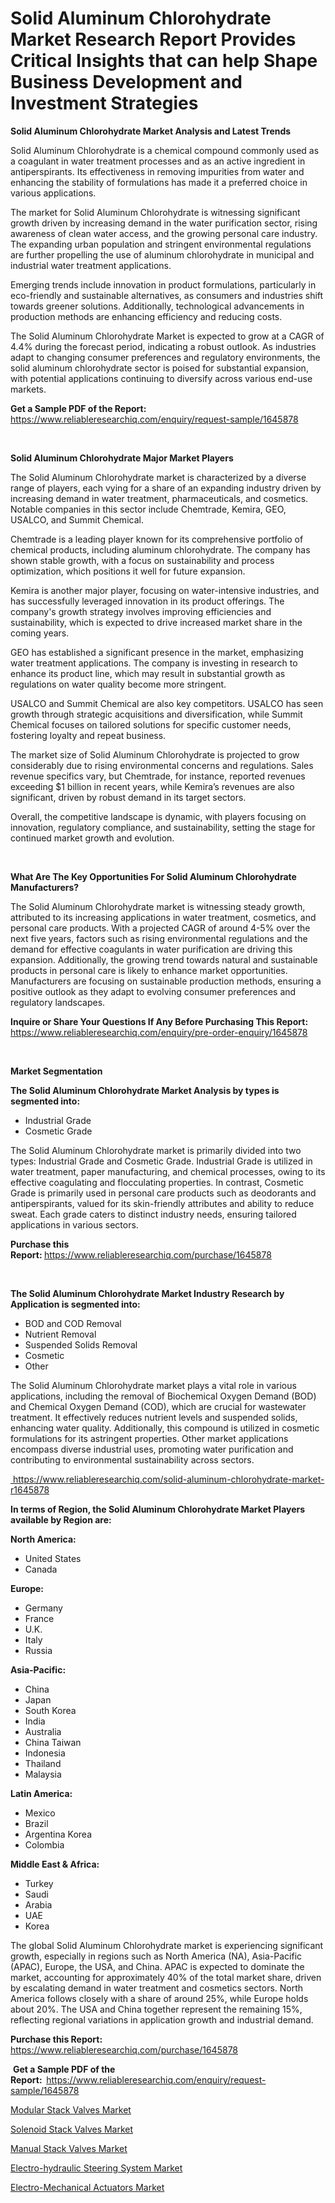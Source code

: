<p><h1>Solid Aluminum Chlorohydrate Market Research Report Provides Critical Insights that can help Shape Business Development and Investment Strategies</h1></p><p><strong>Solid Aluminum Chlorohydrate Market Analysis and Latest Trends</strong></p>
<p><p>Solid Aluminum Chlorohydrate is a chemical compound commonly used as a coagulant in water treatment processes and as an active ingredient in antiperspirants. Its effectiveness in removing impurities from water and enhancing the stability of formulations has made it a preferred choice in various applications. </p><p>The market for Solid Aluminum Chlorohydrate is witnessing significant growth driven by increasing demand in the water purification sector, rising awareness of clean water access, and the growing personal care industry. The expanding urban population and stringent environmental regulations are further propelling the use of aluminum chlorohydrate in municipal and industrial water treatment applications.</p><p>Emerging trends include innovation in product formulations, particularly in eco-friendly and sustainable alternatives, as consumers and industries shift towards greener solutions. Additionally, technological advancements in production methods are enhancing efficiency and reducing costs.</p><p>The Solid Aluminum Chlorohydrate Market is expected to grow at a CAGR of 4.4% during the forecast period, indicating a robust outlook. As industries adapt to changing consumer preferences and regulatory environments, the solid aluminum chlorohydrate sector is poised for substantial expansion, with potential applications continuing to diversify across various end-use markets.</p></p>
<p><strong>Get a Sample PDF of the Report:&nbsp;</strong> <a href="https://www.reliableresearchiq.com/enquiry/request-sample/1645878?utm_campaign=1876&utm_medium=2&utm_source=Github&utm_content=ia&utm_term=29032025&utm_id=solid-aluminum-chlorohydrate">https://www.reliableresearchiq.com/enquiry/request-sample/1645878</a></p>
<p>&nbsp;</p>
<p><strong>Solid Aluminum Chlorohydrate Major Market Players</strong></p>
<p><p>The Solid Aluminum Chlorohydrate market is characterized by a diverse range of players, each vying for a share of an expanding industry driven by increasing demand in water treatment, pharmaceuticals, and cosmetics. Notable companies in this sector include Chemtrade, Kemira, GEO, USALCO, and Summit Chemical.</p><p>Chemtrade is a leading player known for its comprehensive portfolio of chemical products, including aluminum chlorohydrate. The company has shown stable growth, with a focus on sustainability and process optimization, which positions it well for future expansion.</p><p>Kemira is another major player, focusing on water-intensive industries, and has successfully leveraged innovation in its product offerings. The company's growth strategy involves improving efficiencies and sustainability, which is expected to drive increased market share in the coming years.</p><p>GEO has established a significant presence in the market, emphasizing water treatment applications. The company is investing in research to enhance its product line, which may result in substantial growth as regulations on water quality become more stringent.</p><p>USALCO and Summit Chemical are also key competitors. USALCO has seen growth through strategic acquisitions and diversification, while Summit Chemical focuses on tailored solutions for specific customer needs, fostering loyalty and repeat business.</p><p>The market size of Solid Aluminum Chlorohydrate is projected to grow considerably due to rising environmental concerns and regulations. Sales revenue specifics vary, but Chemtrade, for instance, reported revenues exceeding $1 billion in recent years, while Kemira’s revenues are also significant, driven by robust demand in its target sectors.</p><p>Overall, the competitive landscape is dynamic, with players focusing on innovation, regulatory compliance, and sustainability, setting the stage for continued market growth and evolution.</p></p>
<p>&nbsp;</p>
<p><strong>What Are The Key Opportunities For Solid Aluminum Chlorohydrate Manufacturers?</strong></p>
<p><p>The Solid Aluminum Chlorohydrate market is witnessing steady growth, attributed to its increasing applications in water treatment, cosmetics, and personal care products. With a projected CAGR of around 4-5% over the next five years, factors such as rising environmental regulations and the demand for effective coagulants in water purification are driving this expansion. Additionally, the growing trend towards natural and sustainable products in personal care is likely to enhance market opportunities. Manufacturers are focusing on sustainable production methods, ensuring a positive outlook as they adapt to evolving consumer preferences and regulatory landscapes.</p></p>
<p><strong>Inquire or Share Your Questions If Any Before Purchasing This Report:</strong> <a href="https://www.reliableresearchiq.com/enquiry/pre-order-enquiry/1645878?utm_campaign=1876&utm_medium=2&utm_source=Github&utm_content=ia&utm_term=29032025&utm_id=solid-aluminum-chlorohydrate">https://www.reliableresearchiq.com/enquiry/pre-order-enquiry/1645878</a></p>
<p>&nbsp;</p>
<p><strong>Market Segmentation</strong></p>
<p><strong>The Solid Aluminum Chlorohydrate Market Analysis by types is segmented into:</strong></p>
<p><ul><li>Industrial Grade</li><li>Cosmetic Grade</li></ul></p>
<p><p>The Solid Aluminum Chlorohydrate market is primarily divided into two types: Industrial Grade and Cosmetic Grade. Industrial Grade is utilized in water treatment, paper manufacturing, and chemical processes, owing to its effective coagulating and flocculating properties. In contrast, Cosmetic Grade is primarily used in personal care products such as deodorants and antiperspirants, valued for its skin-friendly attributes and ability to reduce sweat. Each grade caters to distinct industry needs, ensuring tailored applications in various sectors.</p></p>
<p><strong>Purchase this Report:&nbsp;</strong><a href="https://www.reliableresearchiq.com/purchase/1645878?utm_campaign=1876&utm_medium=2&utm_source=Github&utm_content=ia&utm_term=29032025&utm_id=solid-aluminum-chlorohydrate">https://www.reliableresearchiq.com/purchase/1645878</a></p>
<p>&nbsp;</p>
<p><strong>The Solid Aluminum Chlorohydrate Market Industry Research by Application is segmented into:</strong></p>
<p><ul><li>BOD and COD Removal</li><li>Nutrient Removal</li><li>Suspended Solids Removal</li><li>Cosmetic</li><li>Other</li></ul></p>
<p><p>The Solid Aluminum Chlorohydrate market plays a vital role in various applications, including the removal of Biochemical Oxygen Demand (BOD) and Chemical Oxygen Demand (COD), which are crucial for wastewater treatment. It effectively reduces nutrient levels and suspended solids, enhancing water quality. Additionally, this compound is utilized in cosmetic formulations for its astringent properties. Other market applications encompass diverse industrial uses, promoting water purification and contributing to environmental sustainability across sectors.</p></p>
<p><a href="https://www.reliableresearchiq.com/solid-aluminum-chlorohydrate-market-r1645878?utm_campaign=1876&utm_medium=2&utm_source=Github&utm_content=ia&utm_term=29032025&utm_id=solid-aluminum-chlorohydrate">&nbsp;https://www.reliableresearchiq.com/solid-aluminum-chlorohydrate-market-r1645878</a></p>
<p><strong>In terms of Region, the Solid Aluminum Chlorohydrate Market Players available by Region are:</strong></p>
<p>
    <p> <strong> North America: </strong>
        <ul>
            <li>United States</li>
            <li>Canada</li>
        </ul>
        </p> 
    <p> <strong> Europe: </strong>
        <ul>
            <li>Germany</li>
            <li>France</li>
            <li>U.K.</li>
            <li>Italy</li>
            <li>Russia</li>
        </ul>
        </p> 
    <p> <strong> Asia-Pacific: </strong>
        <ul>
            <li>China</li>
            <li>Japan</li>
            <li>South Korea</li>
            <li>India</li>
            <li>Australia</li>
            <li>China Taiwan</li>
            <li>Indonesia</li>
            <li>Thailand</li>
            <li>Malaysia</li>
        </ul>
        </p> 
    <p> <strong> Latin America: </strong>
        <ul>
            <li>Mexico</li>
            <li>Brazil</li>
            <li>Argentina Korea</li>
            <li>Colombia</li>
        </ul>
        </p> 
    <p> <strong> Middle East & Africa: </strong>
        <ul>
            <li>Turkey</li>
            <li>Saudi</li>
            <li>Arabia</li>
            <li>UAE</li>
            <li>Korea</li>
        </ul>
    </p>
    </p>
<p><p>The global Solid Aluminum Chlorohydrate market is experiencing significant growth, especially in regions such as North America (NA), Asia-Pacific (APAC), Europe, the USA, and China. APAC is expected to dominate the market, accounting for approximately 40% of the total market share, driven by escalating demand in water treatment and cosmetics sectors. North America follows closely with a share of around 25%, while Europe holds about 20%. The USA and China together represent the remaining 15%, reflecting regional variations in application growth and industrial demand.</p></p>
<p><strong>Purchase this Report: </strong><a href="https://www.reliableresearchiq.com/purchase/1645878?utm_campaign=1876&utm_medium=2&utm_source=Github&utm_content=ia&utm_term=29032025&utm_id=solid-aluminum-chlorohydrate">https://www.reliableresearchiq.com/purchase/1645878</a></p>
<p>&nbsp;<strong>Get a Sample PDF of the Report:&nbsp;&nbsp;</strong><a href="https://www.reliableresearchiq.com/enquiry/request-sample/1645878?utm_campaign=1876&utm_medium=2&utm_source=Github&utm_content=ia&utm_term=29032025&utm_id=solid-aluminum-chlorohydrate">https://www.reliableresearchiq.com/enquiry/request-sample/1645878</a></p>
<p><strong></strong></p>
<p><p><a href="https://github.com/haklagjbj/Market-Research-Report-List-1/blob/main/modular-stack-valves-market.md?utm_campaign=1876&utm_medium=2&utm_source=Github&utm_content=ia&utm_term=29032025&utm_id=solid-aluminum-chlorohydrate">Modular Stack Valves Market</a></p><p><a href="https://github.com/kemauteve/Market-Research-Report-List-1/blob/main/solenoid-stack-valves-market.md?utm_campaign=1876&utm_medium=2&utm_source=Github&utm_content=ia&utm_term=29032025&utm_id=solid-aluminum-chlorohydrate">Solenoid Stack Valves Market</a></p><p><a href="https://github.com/habyoneub/Market-Research-Report-List-1/blob/main/manual-stack-valves-market.md?utm_campaign=1876&utm_medium=2&utm_source=Github&utm_content=ia&utm_term=29032025&utm_id=solid-aluminum-chlorohydrate">Manual Stack Valves Market</a></p><p><a href="https://github.com/latilsmickl8/Market-Research-Report-List-1/blob/main/electro-hydraulic-steering-system-market.md?utm_campaign=1876&utm_medium=2&utm_source=Github&utm_content=ia&utm_term=29032025&utm_id=solid-aluminum-chlorohydrate">Electro-hydraulic Steering System Market</a></p><p><a href="https://github.com/drissahrouk/Market-Research-Report-List-1/blob/main/electro-mechanical-actuators-market.md?utm_campaign=1876&utm_medium=2&utm_source=Github&utm_content=ia&utm_term=29032025&utm_id=solid-aluminum-chlorohydrate">Electro-Mechanical Actuators Market</a></p></p>
